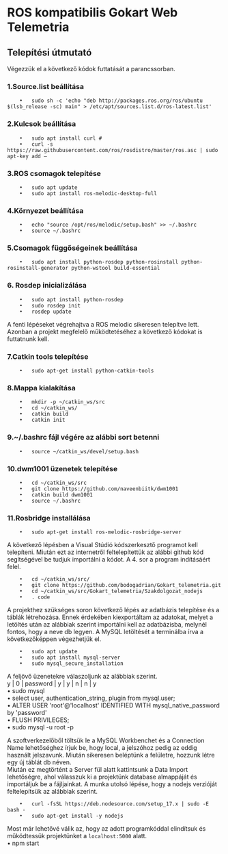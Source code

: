 # ROS kompatibilis Gokart Web Telemetria

## Telepítési útmutató

Végezzük el a következő kódok futtatását a parancssorban.  
  ### 1.Source.list beállítása  
        •	sudo sh -c 'echo "deb http://packages.ros.org/ros/ubuntu $(lsb_release -sc) main" > /etc/apt/sources.list.d/ros-latest.list'
        
  ### 2.Kulcsok beállítása  
        •	sudo apt install curl #  
        •	curl -s https://raw.githubusercontent.com/ros/rosdistro/master/ros.asc | sudo apt-key add –  
  
  ### 3.ROS csomagok telepítése
        •	sudo apt update
        •	sudo apt install ros-melodic-desktop-full
        
  ### 4.Környezet beállítása
        •	echo "source /opt/ros/melodic/setup.bash" >> ~/.bashrc
        •	source ~/.bashrc
        
  ### 5.Csomagok függőségeinek beállítása
        •	sudo apt install python-rosdep python-rosinstall python-rosinstall-generator python-wstool build-essential
        
  ### 6. Rosdep inicializálása
        •	sudo apt install python-rosdep
        •	sudo rosdep init
        •	rosdep update
        
A fenti lépéseket végrehajtva a ROS melodic sikeresen telepítve lett. Azonban a projekt megfelelő működtetéséhez a következő kódokat is futtatnunk kell.

  ### 7.Catkin tools telepítése
        •	sudo apt-get install python-catkin-tools
        
  ### 8.Mappa kialakítása
        •	mkdir -p ~/catkin_ws/src
        •	cd ~/catkin_ws/
        •	catkin build
        •	catkin init
  
  ### 9.~/.bashrc fájl végére az alábbi sort betenni
        •	source ~/catkin_ws/devel/setup.bash
        
  ### 10.dwm1001 üzenetek telepítése
        •	cd ~/catkin_ws/src
        •	git clone https://github.com/naveenbiitk/dwm1001
        •	catkin build dwm1001
        •	source ~/.bashrc
        
  ### 11.Rosbridge installálása
        •	sudo apt-get install ros-melodic-rosbridge-server
        
A következő lépésben a Visual Stúdió kódszerkesztő programot kell telepíteni. Miután ezt az internetről feltelepítettük az alábbi github kód segítségével be tudjuk importálni a kódot. A 4. sor a program indításáért felel.

        •	cd ~/catkin_ws/src/
        •	git clone https://github.com/bodogadrian/Gokart_telemetria.git
        •	cd ~/catkin_ws/src/Gokart_telemetria/Szakdolgozat_nodejs
        •	. code

A projekthez szükséges soron következő lépés az adatbázis telepítése és a táblák létrehozása. Ennek érdekében kiexportáltam az adatokat, melyet a letöltés után az alábbiak szerint importálni kell az adatbázisba, melynél fontos, hogy a neve db legyen.
A MySQL letöltését a terminálba írva a következőképpen végezhetjük el.

        •	sudo apt update
        •	sudo apt install mysql-server
        •	sudo mysql_secure_installation
A feljövő üzenetekre válaszoljunk az alábbiak szerint.  
      y | 0 | password | y | y | n | n | y  
        •	sudo mysql  
        •	select user, authentication_string, plugin from mysql.user;  
        •	ALTER USER 'root'@'localhost' IDENTIFIED WITH mysql_native_password by 'password'  
        •	FLUSH PRIVILEGES;  
        •	sudo mysql -u root -p  
        
A szoftverkezelőből töltsük le a MySQL Workbenchet és a Connection Name lehetőséghez írjuk be, hogy local, a jelszóhoz pedig az eddig használt jelszavunk. Miután sikeresen beléptünk a felületre, hozzunk létre egy új táblát db néven.  
Miután ez megtörtént a Server fül alatt kattintsunk a Data Import lehetőségre, ahol válasszuk ki a projektünk database almappáját és importáljuk be a fájljainkat.
A munka utolsó lépése, hogy a nodejs verzióját feltelepítsük az alábbiak szerint.

        •	curl -fsSL https://deb.nodesource.com/setup_17.x | sudo -E bash -
        •	sudo apt-get install -y nodejs
        
Most már lehetővé válik az, hogy az adott programkóddal elindítsuk és működtessük projektünket a `localhost:5000` alatt.  
        •	npm start




    



   

  
